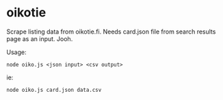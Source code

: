oikotie
=======

Scrape listing data from oikotie.fi. Needs card.json file from search results page as an input. Jooh.

Usage:

    node oiko.js <json input> <csv output>

ie:

    node oiko.js card.json data.csv
